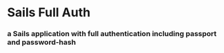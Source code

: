 # Sails Full Auth
### a Sails application with full authentication including passport and password-hash
